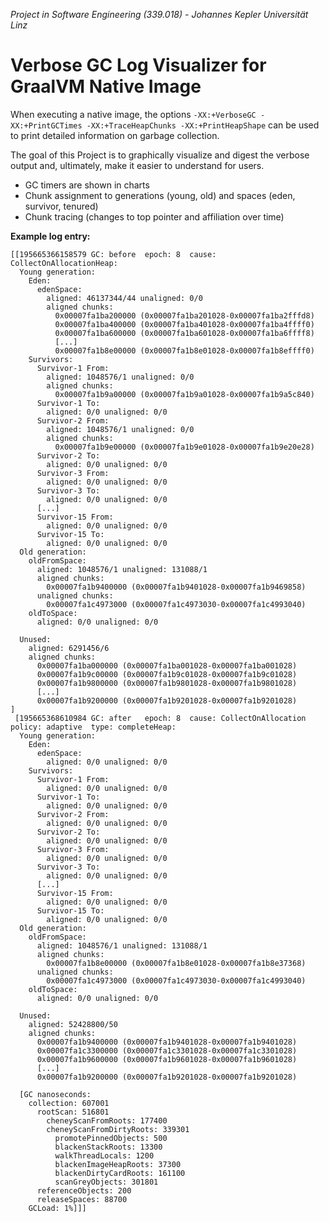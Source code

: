_Project in Software Engineering (339.018) - Johannes Kepler Universität Linz_

# Verbose GC Log Visualizer for GraalVM Native Image

When executing a native image, the options `-XX:+VerboseGC -XX:+PrintGCTimes -XX:+TraceHeapChunks -XX:+PrintHeapShape`
can be used to print detailed information on garbage collection.

The goal of this Project is to graphically visualize and digest the verbose output and, ultimately,
make it easier to understand for users.

- GC timers are shown in charts
- Chunk assignment to generations (young, old) and spaces (eden, survivor, tenured)
- Chunk tracing (changes to top pointer and affiliation over time)

**Example log entry:**

```
[[195665366158579 GC: before  epoch: 8  cause: CollectOnAllocationHeap:
  Young generation: 
    Eden: 
      edenSpace:
        aligned: 46137344/44 unaligned: 0/0
        aligned chunks:
          0x00007fa1ba200000 (0x00007fa1ba201028-0x00007fa1ba2fffd8)
          0x00007fa1ba400000 (0x00007fa1ba401028-0x00007fa1ba4ffff0)
          0x00007fa1ba600000 (0x00007fa1ba601028-0x00007fa1ba6ffff8)
          [...]
          0x00007fa1b8e00000 (0x00007fa1b8e01028-0x00007fa1b8effff0)
    Survivors: 
      Survivor-1 From:
        aligned: 1048576/1 unaligned: 0/0
        aligned chunks:
          0x00007fa1b9a00000 (0x00007fa1b9a01028-0x00007fa1b9a5c840)
      Survivor-1 To:
        aligned: 0/0 unaligned: 0/0
      Survivor-2 From:
        aligned: 1048576/1 unaligned: 0/0
        aligned chunks:
          0x00007fa1b9e00000 (0x00007fa1b9e01028-0x00007fa1b9e20e28)
      Survivor-2 To:
        aligned: 0/0 unaligned: 0/0
      Survivor-3 From:
        aligned: 0/0 unaligned: 0/0
      Survivor-3 To:
        aligned: 0/0 unaligned: 0/0
      [...]
      Survivor-15 From:
        aligned: 0/0 unaligned: 0/0
      Survivor-15 To:
        aligned: 0/0 unaligned: 0/0
  Old generation: 
    oldFromSpace:
      aligned: 1048576/1 unaligned: 131088/1
      aligned chunks:
        0x00007fa1b9400000 (0x00007fa1b9401028-0x00007fa1b9469858)
      unaligned chunks:
        0x00007fa1c4973000 (0x00007fa1c4973030-0x00007fa1c4993040)
    oldToSpace:
      aligned: 0/0 unaligned: 0/0
    
  Unused:
    aligned: 6291456/6
    aligned chunks:
      0x00007fa1ba000000 (0x00007fa1ba001028-0x00007fa1ba001028)
      0x00007fa1b9c00000 (0x00007fa1b9c01028-0x00007fa1b9c01028)
      0x00007fa1b9800000 (0x00007fa1b9801028-0x00007fa1b9801028)
      [...]
      0x00007fa1b9200000 (0x00007fa1b9201028-0x00007fa1b9201028)
]
 [195665368610984 GC: after   epoch: 8  cause: CollectOnAllocation  policy: adaptive  type: completeHeap:
  Young generation: 
    Eden: 
      edenSpace:
        aligned: 0/0 unaligned: 0/0
    Survivors: 
      Survivor-1 From:
        aligned: 0/0 unaligned: 0/0
      Survivor-1 To:
        aligned: 0/0 unaligned: 0/0
      Survivor-2 From:
        aligned: 0/0 unaligned: 0/0
      Survivor-2 To:
        aligned: 0/0 unaligned: 0/0
      Survivor-3 From:
        aligned: 0/0 unaligned: 0/0
      Survivor-3 To:
        aligned: 0/0 unaligned: 0/0
      [...]
      Survivor-15 From:
        aligned: 0/0 unaligned: 0/0
      Survivor-15 To:
        aligned: 0/0 unaligned: 0/0
  Old generation: 
    oldFromSpace:
      aligned: 1048576/1 unaligned: 131088/1
      aligned chunks:
        0x00007fa1b8e00000 (0x00007fa1b8e01028-0x00007fa1b8e37368)
      unaligned chunks:
        0x00007fa1c4973000 (0x00007fa1c4973030-0x00007fa1c4993040)
    oldToSpace:
      aligned: 0/0 unaligned: 0/0
    
  Unused:
    aligned: 52428800/50
    aligned chunks:
      0x00007fa1b9400000 (0x00007fa1b9401028-0x00007fa1b9401028)
      0x00007fa1c3300000 (0x00007fa1c3301028-0x00007fa1c3301028)
      0x00007fa1b9600000 (0x00007fa1b9601028-0x00007fa1b9601028)
      [...]
      0x00007fa1b9200000 (0x00007fa1b9201028-0x00007fa1b9201028)

  [GC nanoseconds:
    collection: 607001
      rootScan: 516801
        cheneyScanFromRoots: 177400
        cheneyScanFromDirtyRoots: 339301
          promotePinnedObjects: 500
          blackenStackRoots: 13300
          walkThreadLocals: 1200
          blackenImageHeapRoots: 37300
          blackenDirtyCardRoots: 161100
          scanGreyObjects: 301801
      referenceObjects: 200
      releaseSpaces: 88700
    GCLoad: 1%]]]
```
